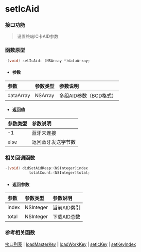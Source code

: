 # setIcAid

### 接口功能

> 设置终端IC卡AID参数

### 函数原型

```objective-c
-(void) setIcAid: (NSArray *)dataArray;
```

- #### 参数
| 参数 | 参数类型 | 参数说明 |
| :-------- | :--------| :------ |
| dataArray| NSArray | 多组AID参数（BCD格式） |

- #### 返回值
| 参数类型 | 参数说明 |
| :--------| :------ |
| -1 | 蓝牙未连接 |
| else | 返回蓝牙发送字节数 |


### 相关回调函数

```objective-c
-(void) didSetAidResp:(NSInteger)index 
		   totalCount:(NSInteger)total;
```

- #### 返回参数
| 参数 | 参数类型 | 参数说明 |
| :-------- | :--------| :------ |
| index| NSInteger | 当前AID索引 |
| total| NSInteger | 下载AID总数 |

### 参考相关函数
[接口列表](../README.md) | [loadMasterKey](loadMasterKey.md) | [loadWorkKey](loadWorkKey.md) | [setIcKey](setIcKey.md) | [setKeyIndex](setKeyIndex.md)